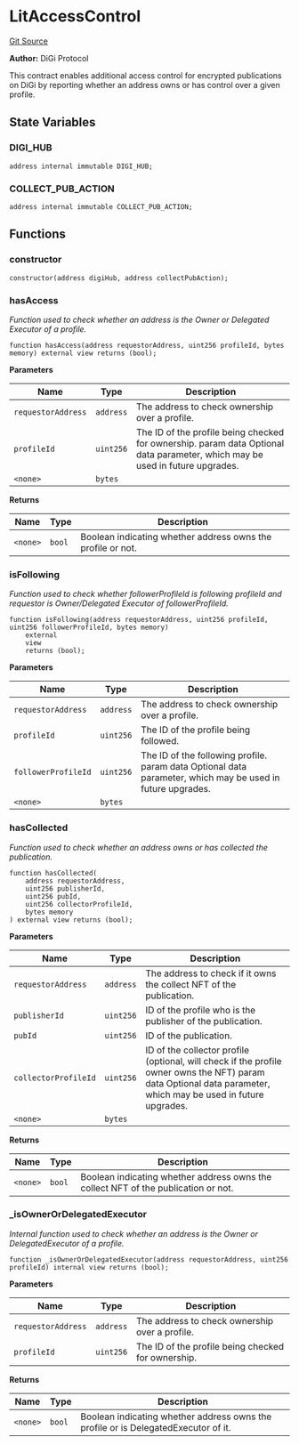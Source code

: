 # LitAccessControl
[Git Source](https://github.com/digiv3rse/protocol-contracts/blob/0d518167a484d4368bad0990424be098fe779fa4/contracts/misc/access/LitAccessControl.sol)

**Author:**
DiGi Protocol

This contract enables additional access control for encrypted publications on DiGi by reporting whether
an address owns or has control over a given profile.


## State Variables
### DIGI_HUB

```solidity
address internal immutable DIGI_HUB;
```


### COLLECT_PUB_ACTION

```solidity
address internal immutable COLLECT_PUB_ACTION;
```


## Functions
### constructor


```solidity
constructor(address digiHub, address collectPubAction);
```

### hasAccess

*Function used to check whether an address is the Owner or Delegated Executor of a profile.*


```solidity
function hasAccess(address requestorAddress, uint256 profileId, bytes memory) external view returns (bool);
```
**Parameters**

|Name|Type|Description|
|----|----|-----------|
|`requestorAddress`|`address`|The address to check ownership over a profile.|
|`profileId`|`uint256`|The ID of the profile being checked for ownership. param data Optional data parameter, which may be used in future upgrades.|
|`<none>`|`bytes`||

**Returns**

|Name|Type|Description|
|----|----|-----------|
|`<none>`|`bool`|Boolean indicating whether address owns the profile or not.|


### isFollowing

*Function used to check whether followerProfileId is following profileId and requestor is Owner/Delegated
Executor of followerProfileId.*


```solidity
function isFollowing(address requestorAddress, uint256 profileId, uint256 followerProfileId, bytes memory)
    external
    view
    returns (bool);
```
**Parameters**

|Name|Type|Description|
|----|----|-----------|
|`requestorAddress`|`address`|The address to check ownership over a profile.|
|`profileId`|`uint256`|The ID of the profile being followed.|
|`followerProfileId`|`uint256`|The ID of the following profile. param data Optional data parameter, which may be used in future upgrades.|
|`<none>`|`bytes`||


### hasCollected

*Function used to check whether an address owns or has collected the publication.*


```solidity
function hasCollected(
    address requestorAddress,
    uint256 publisherId,
    uint256 pubId,
    uint256 collectorProfileId,
    bytes memory
) external view returns (bool);
```
**Parameters**

|Name|Type|Description|
|----|----|-----------|
|`requestorAddress`|`address`|The address to check if it owns the collect NFT of the publication.|
|`publisherId`|`uint256`|ID of the profile who is the publisher of the publication.|
|`pubId`|`uint256`|ID of the publication.|
|`collectorProfileId`|`uint256`|ID of the collector profile (optional, will check if the profile owner owns the NFT) param data Optional data parameter, which may be used in future upgrades.|
|`<none>`|`bytes`||

**Returns**

|Name|Type|Description|
|----|----|-----------|
|`<none>`|`bool`|Boolean indicating whether address owns the collect NFT of the publication or not.|


### _isOwnerOrDelegatedExecutor

*Internal function used to check whether an address is the Owner or DelegatedExecutor of a profile.*


```solidity
function _isOwnerOrDelegatedExecutor(address requestorAddress, uint256 profileId) internal view returns (bool);
```
**Parameters**

|Name|Type|Description|
|----|----|-----------|
|`requestorAddress`|`address`|The address to check ownership over a profile.|
|`profileId`|`uint256`|The ID of the profile being checked for ownership.|

**Returns**

|Name|Type|Description|
|----|----|-----------|
|`<none>`|`bool`|Boolean indicating whether address owns the profile or is DelegatedExecutor of it.|



